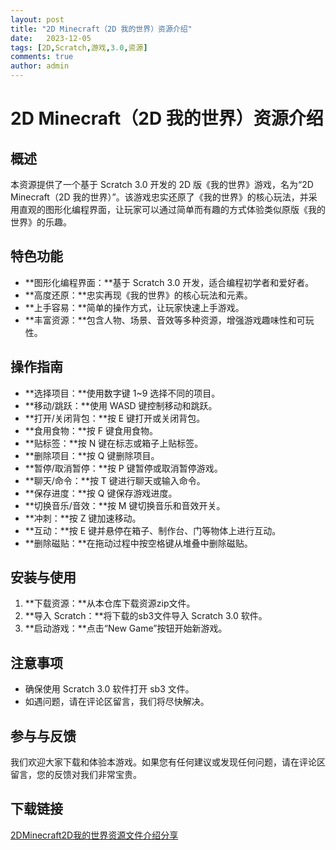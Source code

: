 ```yaml
---
layout: post
title: "2D Minecraft（2D 我的世界）资源介绍"
date:   2023-12-05
tags: [2D,Scratch,游戏,3.0,资源]
comments: true
author: admin
---
```

# 2D Minecraft（2D 我的世界）资源介绍

## 概述
本资源提供了一个基于 Scratch 3.0 开发的 2D 版《我的世界》游戏，名为“2D Minecraft（2D 我的世界）”。该游戏忠实还原了《我的世界》的核心玩法，并采用直观的图形化编程界面，让玩家可以通过简单而有趣的方式体验类似原版《我的世界》的乐趣。

## 特色功能
- **图形化编程界面：**基于 Scratch 3.0 开发，适合编程初学者和爱好者。
- **高度还原：**忠实再现《我的世界》的核心玩法和元素。
- **上手容易：**简单的操作方式，让玩家快速上手游戏。
- **丰富资源：**包含人物、场景、音效等多种资源，增强游戏趣味性和可玩性。

## 操作指南
- **选择项目：**使用数字键 1~9 选择不同的项目。
- **移动/跳跃：**使用 WASD 键控制移动和跳跃。
- **打开/关闭背包：**按 E 键打开或关闭背包。
- **食用食物：**按 F 键食用食物。
- **贴标签：**按 N 键在标志或箱子上贴标签。
- **删除项目：**按 Q 键删除项目。
- **暂停/取消暂停：**按 P 键暂停或取消暂停游戏。
- **聊天/命令：**按 T 键进行聊天或输入命令。
- **保存进度：**按 Q 键保存游戏进度。
- **切换音乐/音效：**按 M 键切换音乐和音效开关。
- **冲刺：**按 Z 键加速移动。
- **互动：**按 E 键并悬停在箱子、制作台、门等物体上进行互动。
- **删除磁贴：**在拖动过程中按空格键从堆叠中删除磁贴。

## 安装与使用
1. **下载资源：**从本仓库下载资源zip文件。
2. **导入 Scratch：**将下载的sb3文件导入 Scratch 3.0 软件。
3. **启动游戏：**点击“New Game”按钮开始新游戏。

## 注意事项
- 确保使用 Scratch 3.0 软件打开 sb3 文件。
- 如遇问题，请在评论区留言，我们将尽快解决。

## 参与与反馈
我们欢迎大家下载和体验本游戏。如果您有任何建议或发现任何问题，请在评论区留言，您的反馈对我们非常宝贵。

## 下载链接

[2DMinecraft2D我的世界资源文件介绍分享](https://pan.quark.cn/s/1776232dbfb3)